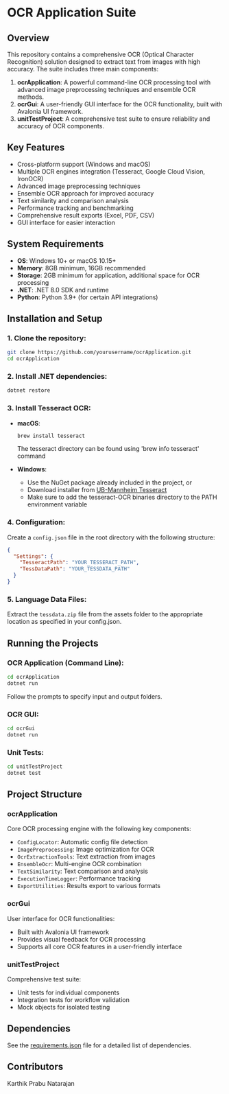 # OCR Application Suite

## Overview
This repository contains a comprehensive OCR (Optical Character Recognition) solution designed to extract text from images with high accuracy. The suite includes three main components:

1. **ocrApplication**: A powerful command-line OCR processing tool with advanced image preprocessing techniques and ensemble OCR methods.
2. **ocrGui**: A user-friendly GUI interface for the OCR functionality, built with Avalonia UI framework.
3. **unitTestProject**: A comprehensive test suite to ensure reliability and accuracy of OCR components.

## Key Features
- Cross-platform support (Windows and macOS)
- Multiple OCR engines integration (Tesseract, Google Cloud Vision, IronOCR)
- Advanced image preprocessing techniques
- Ensemble OCR approach for improved accuracy
- Text similarity and comparison analysis
- Performance tracking and benchmarking
- Comprehensive result exports (Excel, PDF, CSV)
- GUI interface for easier interaction

## System Requirements
- **OS**: Windows 10+ or macOS 10.15+
- **Memory**: 8GB minimum, 16GB recommended
- **Storage**: 2GB minimum for application, additional space for OCR processing
- **.NET**: .NET 8.0 SDK and runtime
- **Python**: Python 3.9+ (for certain API integrations)

## Installation and Setup

### 1. Clone the repository:
```bash
git clone https://github.com/yourusername/ocrApplication.git
cd ocrApplication
```

### 2. Install .NET dependencies:
```bash
dotnet restore
```

### 3. Install Tesseract OCR:
- **macOS**:
  ```bash
  brew install tesseract
  ```
  The tesseract directory can be found using 'brew info tesseract' command
  
- **Windows**:
  - Use the NuGet package already included in the project, or
  - Download installer from [UB-Mannheim Tesseract](https://github.com/UB-Mannheim/tesseract/wiki)
  - Make sure to add the tesseract-OCR binaries directory to the PATH environment variable

### 4. Configuration:
Create a `config.json` file in the root directory with the following structure:
```json
{
  "Settings": {
    "TesseractPath": "YOUR_TESSERACT_PATH",
    "TessDataPath": "YOUR_TESSDATA_PATH"
  }
}
```

### 5. Language Data Files:
Extract the `tessdata.zip` file from the assets folder to the appropriate location as specified in your config.json.

## Running the Projects

### OCR Application (Command Line):
```bash
cd ocrApplication
dotnet run
```
Follow the prompts to specify input and output folders.

### OCR GUI:
```bash
cd ocrGui
dotnet run
```

### Unit Tests:
```bash
cd unitTestProject
dotnet test
```

## Project Structure

### ocrApplication
Core OCR processing engine with the following key components:
- `ConfigLocator`: Automatic config file detection
- `ImagePreprocessing`: Image optimization for OCR
- `OcrExtractionTools`: Text extraction from images
- `EnsembleOcr`: Multi-engine OCR combination
- `TextSimilarity`: Text comparison and analysis
- `ExecutionTimeLogger`: Performance tracking
- `ExportUtilities`: Results export to various formats

### ocrGui
User interface for OCR functionalities:
- Built with Avalonia UI framework
- Provides visual feedback for OCR processing
- Supports all core OCR features in a user-friendly interface

### unitTestProject
Comprehensive test suite:
- Unit tests for individual components
- Integration tests for workflow validation
- Mock objects for isolated testing

## Dependencies
See the [requirements.json](assets/requirements.json) file for a detailed list of dependencies.

## Contributors
Karthik Prabu Natarajan